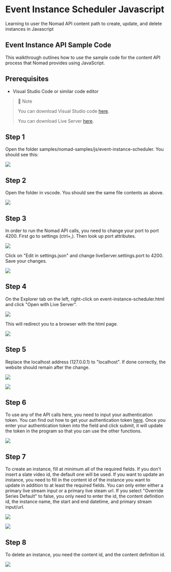 # Event Instance Scheduler Javascript
Learning to user the Nomad API content path to create, update, and delete instances in Javascript

## Event Instance API Sample Code

This walkthrough outlines how to use the sample code for the content API process that Nomad provides using JavaScript.

## Prerequisites

- Visual Studio Code or similar code editor

> 📘 Note
> 
> You can download Visual Studio code [here](https://code.visualstudio.com/).
> 
> You can download Live Server [here](https://ritwickdey.github.io/vscode-live-server/).

## Step 1

Open the folder  samples/nomad-samples/js/event-instance-scheduler. You should see this:

![](https://files.readme.io/33e6487-image.png)

## Step 2

Open the folder in vscode. You should see the same file contents as above.

![](https://files.readme.io/d1d2f7b-image.png)

## Step 3

In order to run the Nomad API calls, you need to change your port to port 4200. First go to settings (ctrl+,). Then look up port attributes.

![](https://files.readme.io/7ca4a72-settings.png)

Click on "Edit in settings.json" and change liveServer.settings.port to 4200. Save your changes.

![](https://files.readme.io/199b2b4-liveserver.png)

## Step 4

On the Explorer tab on the left, right-click on event-instance-scheduler.html and click "Open with Live Server".

![](https://files.readme.io/2ea3a1f-image.png)

This will redirect you to a browser with the html page.

![](https://files.readme.io/285b866-image.png)

## Step 5

Replace the localhost address (127.0.0.1) to "localhost". If done correctly, the website should remain after the change.

![](https://files.readme.io/b931255-eventinstanceweb.png)

![](https://files.readme.io/ce02634-eventinstancelh.png)

## Step 6

To use any of the API calls here, you need to input your authentication token. You can find out how to get your authentication token [here](https://github.com/Nomad-Media/samples/blob/main/nomad-samples/js/account-authenticaton/Readme.md). Once you enter your authentication token into the field and click submit, it will update the token in the program so that you can use the other functions.

![](https://files.readme.io/0833290-image.png)

## Step 7

To create an instance, fill at minimum all of the required fields. If you don't insert a slate video id, the default one will be used. If you want to update an instance, you need to fill in the content id of the instance you want to update in addition to at least the required fields. You can only enter either a primary live stream input or a primary live steam url. If you select "Override Series Default" to false, you only need to enter the id, the content definition id, the instance name, the start and end datetime, and primary stream input/url.

![](https://files.readme.io/a00e12c-image.png)

![](https://files.readme.io/b57f411-image.png)

## Step 8

To delete an instance, you need the content id, and the content definition id.

![](https://files.readme.io/6fc0429-image.png)
